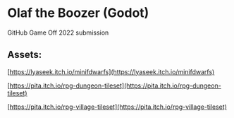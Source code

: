 # Olaf the Boozer (Godot)

GitHub Game Off 2022 submission

## Assets:
[https://lyaseek.itch.io/minifdwarfs](https://lyaseek.itch.io/minifdwarfs)

[https://pita.itch.io/rpg-dungeon-tileset](https://pita.itch.io/rpg-dungeon-tileset)

[https://pita.itch.io/rpg-village-tileset](https://pita.itch.io/rpg-village-tileset)
